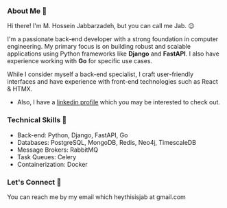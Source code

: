 ### About Me 💬

Hi there! I'm M. Hossein Jabbarzadeh, but you can call me Jab. 😉

I'm a passionate back-end developer with a strong foundation in computer engineering. My primary focus is on building robust and scalable applications using Python frameworks like **Django** and **FastAPI**. I also have experience working with **Go** for specific use cases.

While I consider myself a back-end specialist, I craft user-friendly interfaces and have experience with front-end technologies such as React & HTMX.
- Also, I have a [linkedin profile](https://linkedin.com/in/thisisjab/) which you may be interested to check out.

### Technical Skills 🎩

- Back-end: Python, Django, FastAPI, Go
- Databases: PostgreSQL, MongoDB, Redis, Neo4j, TimescaleDB
- Message Brokers: RabbitMQ
- Task Queues: Celery
- Containerization: Docker

### Let's Connect 🤙

You can reach me by my email which heythisisjab at gmail.com
